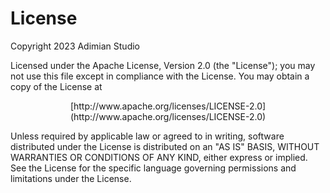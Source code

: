 # License

Copyright 2023 Adimian Studio

Licensed under the Apache License, Version 2.0 (the "License");
you may not use this file except in compliance with the License.
You may obtain a copy of the License at

<center>[http://www.apache.org/licenses/LICENSE-2.0](http://www.apache.org/licenses/LICENSE-2.0)</center>

Unless required by applicable law or agreed to in writing, software
distributed under the License is distributed on an "AS IS" BASIS,
WITHOUT WARRANTIES OR CONDITIONS OF ANY KIND, either express or implied.
See the License for the specific language governing permissions and
limitations under the License.
